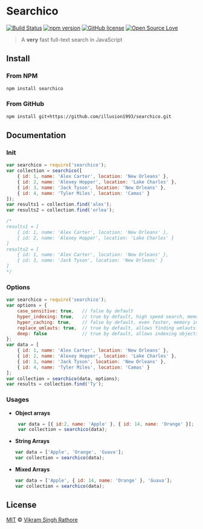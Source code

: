 # Searchico
[![Build Status](https://travis-ci.org/illusion1993/searchico.svg?branch=master)](https://travis-ci.org/illusion1993/searchico)
[![npm version](https://badge.fury.io/js/searchico.svg)](https://badge.fury.io/js/searchico)
[![GitHub license](https://img.shields.io/badge/license-MIT-blue.svg)](https://raw.githubusercontent.com/illusion1993/searchico/master/LICENSE)
[![Open Source Love](https://badges.frapsoft.com/os/v2/open-source.svg?v=103)](https://github.com/ellerbrock/open-source-badge/)

> A **very** fast full-text search in JavaScript

## Install
### From NPM
```sh
npm install searchico
```
### From GitHub
```sh
npm install git+https://github.com/illusion1993/searchico.git
```
## Documentation
### Init
```js
var searchico = require('searchico');
var collection = searchico([
    { id: 1, name: 'Alex Carter', location: 'New Orleans' },
    { id: 2, name: 'Alexey Hopper', location: 'Lake Charles' },
    { id: 3, name: 'Jack Tyson', location: 'New Orleans' },
    { id: 4, name: 'Tyler Miles', location: 'Camas' }
]);
var results1 = collection.find('alex');
var results2 = collection.find('orlea');

/* 
results1 = [
    { id: 1, name: 'Alex Carter', location: 'New Orleans' },
    { id: 2, name: 'Alexey Hopper', location: 'Lake Charles' }
] 
results2 = [
    { id: 1, name: 'Alex Carter', location: 'New Orleans' },
    { id: 3, name: 'Jack Tyson', location: 'New Orleans' }
] 
*/
```

### Options
```js
var searchico = require('searchico');
var options = {
    case_sensitive: true,   // false by default
    hyper_indexing: true,   // true by default, high speed search, memory intensive
    hyper_caching: true,    // false by default, even faster, memory intensive
    replace_umlauts: true,  // true by default, allows finding umlauts with their english alphabets
    deep: false             // true by default, allows indexing objects deeply
};
var data = [
    { id: 1, name: 'Alex Carter', location: 'New Orleans' },
    { id: 2, name: 'Alexey Hopper', location: 'Lake Charles' },
    { id: 3, name: 'Jack Tyson', location: 'New Orleans' },
    { id: 4, name: 'Tyler Miles', location: 'Camas' }
];
var collection = searchico(data, options);
var results = collection.find('Ty');
```

### Usages
 - **Object arrays**
   ```js
    var data = [{ id:2, name: 'Apple' }, { id: 14, name: 'Orange' }];
    var collection = searchico(data);
   ```
 - **String Arrays**
   ```js
   var data = ['Apple', 'Orange', 'Guava'];
   var collection = searchico(data);
   ```
 - **Mixed Arrays**
   ```js
   var data = ['Apple', { id: 14, name: 'Orange' }, 'Guava'];
   var collection = searchico(data);
   ```

## License
[MIT][license] © [Vikram Singh Rathore][author]

[license]: LICENSE
[author]: https://github.com/illusion1993

